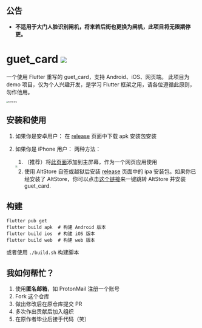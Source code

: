 ## 公告

- **不适用于大门人脸识别闸机，将来若后街也更换为闸机，此项目将无限期停更。**

# guet_card <a href="#"><img src="https://img.shields.io/badge/复刻-我-da282a"></img></a>

一个使用 Flutter 重写的 guet_card，支持 Android、iOS、网页端。
此项目为 demo 项目，仅为个人兴趣开发，是学习 Flutter 框架之用，请各位遵循此原则，勿作他用。

<img src="https://s1.ax1x.com/2022/03/12/bTN526.jpg" alt="tutorial.png" style="zoom: 30%;" />

## 安装和使用
1. 如果你是安卓用户：
    在 [release](https://gitee.com/guetcard/guetcard/releases) 页面中下载 apk 安装包安装
    
2. 如果你是 iPhone 用户：
    两种方法：
    1. （推荐）将[此页面](https://guet-card.web.app)添加到主屏幕，作为一个网页应用使用

    <img src="https://i.loli.net/2021/09/22/1m5Aj7txbpklY9E.jpg" style="zoom: 33%;" />

    2. 使用 AltStore 自签或越狱后安装 [release](https://gitee.com/guetcard/guetcard/releases) 页面中的 ipa 安装包。如果你已经安装了 AltStore，你可以点击[这个链接](altstore://install?url=https://gitee.com/guetcard/guetcard/attach_files/989815/download/guet_card_v1.5.0.ipa)来一键跳转 AltStore 并安装 guet_card.

## 构建
```
flutter pub get
flutter build apk  # 构建 Android 版本
flutter build ios  # 构建 iOS 版本
flutter build web  # 构建 web 版本
```
或者使用 `./build.sh` 构建脚本

## 我如何帮忙？
1. 使用**匿名邮箱**，如 ProtonMail 注册一个账号
2. Fork 这个仓库
3. 做出修改后在原仓库提交 PR
4. 多次作出贡献后加入组织
5. 在原作者毕业后接手代码（笑）